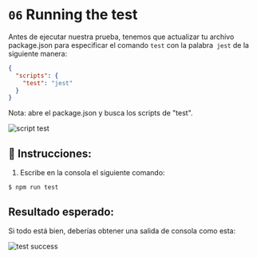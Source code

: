 # `06` Running the test

Antes de ejecutar nuestra prueba, tenemos que actualizar tu archivo package.json para especificar el comando `test` con la palabra` jest` de la siguiente manera:

```json
{
  "scripts": {
    "test": "jest"
  }
}
```

Nota: abre el package.json y busca los scripts de "test".

![script test](../../assets/script-test.gif)

## 📝 Instrucciones:

1. Escribe en la consola el siguiente comando:

```
$ npm run test
```

## Resultado esperado:

Si todo está bien, deberías obtener una salida de consola como esta:

![test success](../../assets/08-test-success.png)